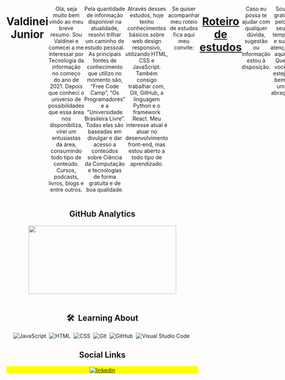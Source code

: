  <div align="center" style="display: flex">
 <div align="center" style="display: flex">
  <img
    width="350em"
    height="300em"
    src="https://github.com/ValdineiJunior/ValdineiJunior/blob/main/animation_500_kv8i962g.gif"
  />
</div>
 <h1>
   Valdinei Junior
 </h1>

Olá, seja muito bem vindo ao meu breve resumo. Sou Valdinei e comecei a me interessar por Tecnologia da informação no começo do ano de 2021. Depois que conheci o universo de possibilidades que essa área nos disponibiliza, virei um entusiastas da área, consumindo todo tipo de conteúdo. Cursos, podcasts, livros, blogs e entre outros.

Pela quantidade de informação disponível na atualidade, resolvi trilhar um caminho de estudo pessoal. As principais fontes de conhecimento que utilizo no momento são, “Free Code Camp”, “Os Programadores” e a "Universidade Brasileira Livre”. Todas elas são baseadas em divulgar e dar acesso a conteúdos sobre Ciência da Computação e tecnologias de forma gratuita e de boa qualidade.

Através desses estudos, hoje tenho conhecimentos básicos sobre web design responsivo, utilizando HTML, CSS e JavaScript. Também consigo trabalhar com, Git, GitHub, a linguagem Python e o framework React. Meu interesse atual é atuar no desenvolvimento front-end, mas estou aberto a todo tipo de aprendizado.

Se quiser acompanhar meu roteio de estudos fica aqui meu convite:


<div align="center" style="display: flex">
    <h1><a href="https://github.com/ValdineiJunior/roteiro-de-estudos">Roteiro de estudos</a></h1>
</div>

Caso eu possa te ajudar com qualquer dúvida, sugestão ou informação estou à disposição.

Sou grato pelo seu tempo e sua atenção aqui. Que você esteja bem, um abraço!

</div>

<h2 align="center">GitHub Analytics</h2>

<div align="center">
      <img
      width="388"
      height="180em"
      src="https://github-readme-stats.vercel.app/api/top-langs/?username=ValdineiJunior&layout=compact&langs_count=7&theme=tokyonight"
    />
  </a>
</div>
<br />
<div align="center">
  
  ## 🛠 &nbsp;Learning About
  ![JavaScript](https://img.shields.io/badge/-JavaScript-05122A?style=flat&logo=javascript)&nbsp;
  ![HTML](https://img.shields.io/badge/-HTML-05122A?style=flat&logo=HTML5)&nbsp;
  ![CSS](https://img.shields.io/badge/-CSS-05122A?style=flat&logo=CSS3&logoColor=1572B6)&nbsp;
  ![Git](https://img.shields.io/badge/-Git-05122A?style=flat&logo=git)&nbsp;
  ![GitHub](https://img.shields.io/badge/-GitHub-05122A?style=flat&logo=github)&nbsp;
  ![Visual Studio
  Code](https://img.shields.io/badge/-Visual%20Studio%20Code-05122A?style=flat&logo=visual-studio-code&logoColor=007ACC)&nbsp;

  <h2 align="center">Social Links</h2>

  <p align="center" style="background: yellow">
    <a
      href="https://www.linkedin.com/in/valdinei-de-paula-junior-009634230/"
      target="_blank"
    >
      <img
        align="center"
        src="https://img.shields.io/badge/-ValdineiJunior-05122A?style=flat&logo=linkedin"
        alt="linkedin"
      />
    </a>
  </p>
</div>


</div>

